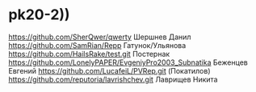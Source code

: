# pk20-2))
https://github.com/SherQwer/qwerty Шершнев Данил
https://github.com/SamRian/Repp Гатунок/Ульянова
https://github.com/HailsRake/test.git Постернак 
https://github.com/LonelyPAPER/EvgeniyPro2003_Subnatika Беженцев Евгений 
https://github.com/LucafeiL/PVRep.git (Покатилов)
https://github.com/reputoria/lavrishchev.git Лаврищев Никита
